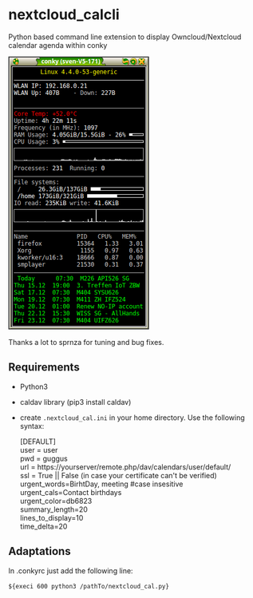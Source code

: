 # nextcloud_calcli
Python based command line extension to display Owncloud/Nextcloud calendar agenda within conky 

![screenshot](doc/Screenshot.png)

Thanks a lot to sprnza for tuning and bug fixes.

## Requirements

- Python3
- caldav library (pip3 install caldav)
- create `.nextcloud_cal.ini` in your home directory. Use the following syntax:

    [DEFAULT]<br>
    user = user<br>
    pwd = guggus<br>
    url = https://yourserver/remote.php/dav/calendars/user/default/<br>
    ssl = True || False (in case your certificate can't be verified)<br>
    urgent_words=BirhtDay, meeting #case insesitive<br>
    urgent_cals=Contact birthdays<br>
    urgent_color=db6823<br>
    summary_length=20<br>
    lines_to_display=10<br>
    time_delta=20<br>


## Adaptations
In .conkyrc just add the following line:

    ${execi 600 python3 /pathTo/nextcloud_cal.py}

